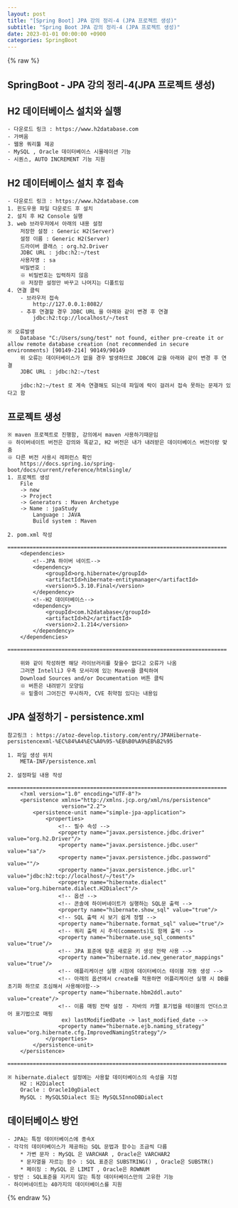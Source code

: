 ```yaml
---
layout: post
title: "[Spring Boot] JPA 강의 정리-4 (JPA 프로젝트 생성)"
subtitle: "Spring Boot JPA 강의 정리-4 (JPA 프로젝트 생성)"
date: 2023-01-01 00:00:00 +0900
categories: SpringBoot
---
```

{% raw %}
## SpringBoot - JPA 강의 정리-4(JPA 프로젝트 생성)  
  
## H2 데이터베이스 설치와 실행  
	- 다운로드 링크 : https://www.h2database.com  
	- 가벼움  
	- 웹용 쿼리툴 제공  
	- MySQL , Oracle 데이터베이스 시뮬레이션 기능  
	- 시퀀스, AUTO INCREMENT 기능 지원  
  
## H2 데이터베이스 설치 후 접속  
	- 다운로드 링크 : https://www.h2database.com  
	1. 윈도우용 파일 다운로드 후 설치  
	2. 설치 후 H2 Console 실행  
	3. web 브라우저에서 아래의 내용 설정  
		저장한 설정 : Generic H2(Server)  
		설정 이름 : Generic H2(Server)  
		드라이버 클래스 : org.h2.Driver  
		JDBC URL : jdbc:h2:~/test  
		사용자명 : sa  
		비밀번호 :  
		※ 비밀번호는 입력하지 않음  
		※ 저장한 설정만 바꾸고 나머지는 디폴트임  
	4. 연결 클릭  
		- 브라우저 접속  
			http://127.0.0.1:8082/  
		- 추후 연결할 경우 JDBC URL 을 아래와 같이 변경 후 연결  
			jdbc:h2:tcp://localhost/~/test  
  
	※ 오류발생  
		Database "C:/Users/sung/test" not found, either pre-create it or allow remote database creation (not recommended in secure environments) [90149-214] 90149/90149  
		위 오류는 데이터베이스가 없을 경우 발생하므로 JDBC에 값을 아래와 같이 변경 후 연결  
		JDBC URL : jdbc:h2:~/test  
  
		jdbc:h2:~/test 로 계속 연결해도 되는데 파일에 락이 걸려서 접속 못하는 문제가 있다고 함  
  
## 프로젝트 생성  
	※ maven 프로젝트로 진행함, 강의에서 maven 사용하기때문임  
	※ 하이버네이트 버전은 강의와 똑같고, H2 버전은 내가 내려받은 데이터베이스 버전이랑 맞춤  
	※ 다른 버전 사용시 레퍼런스 확인  
		https://docs.spring.io/spring-boot/docs/current/reference/htmlsingle/  
	1. 프로젝트 생성  
		File  
		-> new  
		-> Project  
		-> Generators : Maven Archetype  
		-> Name : jpaStudy  
			Language : JAVA  
			Build system : Maven  
  
	2. pom.xml 작성  
		=====================================================================  
		<dependencies>  
			<!--JPA 하이버 네이트-->  
			<dependency>  
				<groupId>org.hibernate</groupId>  
				<artifactId>hibernate-entitymanager</artifactId>  
				<version>5.3.10.Final</version>  
			</dependency>  
			<!--H2 데이터베이스-->  
			<dependency>  
				<groupId>com.h2database</groupId>  
				<artifactId>h2</artifactId>  
				<version>2.1.214</version>  
			</dependency>  
		</dependencies>  
		=====================================================================  
  
		위와 같이 작성하면 해당 라이브러리를 찾을수 없다고 오류가 나옴  
		그러면 IntelliJ 우측 모서리에 있는 Maven을 클릭하여  
		Download Sources and/or Documentation 버튼 클릭  
		※ 버튼은 내려받기 모양임  
		※ 밑줄이 그어진건 무시하자, CVE 취약점 있다는 내용임  
  
## JPA 설정하기 - persistence.xml  
	참고링크 : https://atoz-develop.tistory.com/entry/JPAHibernate-persistencexml-%EC%84%A4%EC%A0%95-%EB%B0%A9%EB%B2%95  
  
	1. 파일 생성 위치  
		META-INF/persistence.xml  
  
	2. 설정파일 내용 작성  
		=====================================================================  
		<?xml version="1.0" encoding="UTF-8"?>  
		<persistence xmlns="http://xmlns.jcp.org/xml/ns/persistence"  
					 version="2.2">  
			<persistence-unit name="simple-jpa-application">  
				<properties>  
					<!-- 필수 속성 -->  
					<property name="javax.persistence.jdbc.driver" value="org.h2.Driver"/>  
					<property name="javax.persistence.jdbc.user" value="sa"/>  
					<property name="javax.persistence.jdbc.password" value=""/>  
					<property name="javax.persistence.jdbc.url" value="jdbc:h2:tcp://localhost/~/test"/>  
					<property name="hibernate.dialect" value="org.hibernate.dialect.H2Dialect"/>  
					<!-- 옵션 -->  
					<!-- 콘솔에 하이버네이트가 실행하는 SQL문 출력 -->  
					<property name="hibernate.show_sql" value="true"/>  
					<!-- SQL 출력 시 보기 쉽게 정렬 -->  
					<property name="hibernate.format_sql" value="true"/>  
					<!-- 쿼리 출력 시 주석(comments)도 함께 출력 -->  
					<property name="hibernate.use_sql_comments" value="true"/>  
					<!-- JPA 표준에 맞춘 새로운 키 생성 전략 사용 -->  
					<property name="hibernate.id.new_generator_mappings" value="true"/>  
					<!-- 애플리케이션 실행 시점에 데이터베이스 테이블 자동 생성 -->  
					<!-- 아래의 옵션에서 create를 적용하면 어플리케이션 실행 시 DB를 초기화 하므로 조심해서 사용해야함-->  
					<property name="hibernate.hbm2ddl.auto" value="create"/>  
					<!-- 이름 매핑 전략 설정 - 자바의 카멜 표기법을 테이블의 언더스코어 표기법으로 매핑  
					 ex) lastModifiedDate -> last_modified_date -->  
					<property name="hibernate.ejb.naming_strategy" value="org.hibernate.cfg.ImprovedNamingStrategy"/>  
				</properties>  
			</persistence-unit>  
		</persistence>  
		=====================================================================  
  
	※ hibernate.dialect 설정에는 사용할 데이터베이스의 속성을 지정  
		H2 : H2Dialect  
		Oracle : Oracle10gDialect  
		MySQL : MySQL5Dialect 또는 MySQL5InnoDBDialect  
  
## 데이터베이스 방언  
	- JPA는 특정 데이터베이스에 종속X  
	- 각각의 데이터베이스가 제공하는 SQL 문법과 함수는 조금씩 다름  
		* 가변 문자 : MySQL 은 VARCHAR , Oracle은 VARCHAR2  
		* 문자열을 자르는 함수 : SQL 표준은 SUBSTRING() , Oracle은 SUBSTR()  
		* 페이징 : MySQL 은 LIMIT , Oracle은 ROWNUM  
	- 방언 : SQL표준을 지키지 않는 특정 데이터베이스만의 고유한 기능  
	- 하이버네이트는 40가지의 데이터베이스를 지원  

{% endraw %}
